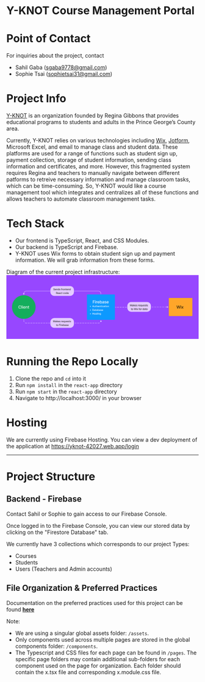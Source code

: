 # Y-KNOT Course Management Portal

# Point of Contact
For inquiries about the project, contact 
- Sahil Gaba (sgaba9778@gmail.com)
- Sophie Tsai (sophietsai31@gmail.com)

# Project Info
[Y-KNOT](https://www.yknotinc.org/home) is an organization founded by Regina Gibbons that provides educational programs to students and adults in the Prince George’s County area. 

Currently, Y-KNOT relies on various technologies including [Wix](https://www.wix.com/), [Jotform](https://www.jotform.com/), Microsoft Excel, and email to manage class and student data. These platforms are used for a range of functions such as student sign up, payment collection, storage of student information, sending class information and certificates, and more. However, this fragmented system requires Regina and teachers to manually navigate between different patforms to retreive necessary information and manage classroom tasks, which can be time-consuming. So, Y-KNOT would like a course management tool which integrates and centralizes all of these functions and allows teachers to automate classroom management tasks.

# Tech Stack
- Our frontend is TypeScript, React, and CSS Modules.
- Our backend is TypeScript and Firebase.
- Y-KNOT uses Wix forms to obtain student sign up and payment information. We will grab information from these forms.

 Diagram of the current project infrastructure:
<img src="Y-KNOT Infrastructure Diagram.png" alt="Y-KNOT infrastructure diagram" width=1000>

# Running the Repo Locally
1. Clone the repo and `cd` into it
3. Run `npm install` in the `react-app` directory
4. Run `npm start` in the `react-app` directory
5. Navigate to http://localhost:3000/ in your browser

# Hosting
We are currently using Firebase Hosting. You can view a dev deployment of the application at https://yknot-42027.web.app/login

---
# Project Structure

## Backend - Firebase
Contact Sahil or Sophie to gain access to our Firebase Console.

Once logged in to the Firebase Console, you can view our stored data by clicking on the "Firestore Database" tab.

We currently have 3 collections which corresponds to our project Types:
- Courses
- Students
- Users (Teachers and Admin accounts)

## File Organization & Preferred Practices
Documentation on the preferred practices used for this project can be found **[here](https://docs.google.com/document/d/1xvTzr924g-AdLrsiXV2TH-g51YwWqS-KANRcvYWpIUE/edit#heading=h.epmqipk5l7nc)**

Note:
- We are using a singular global assets folder: `/assets`. 
- Only components used across multiple pages are stored in the global components folder: `/components`.
- The Typescript and CSS files for each page can be found in `/pages`. The specific page folders may contain additional sub-folders for each component used on the page for organization. Each folder should contain the x.tsx file and corresponding x.module.css file.
